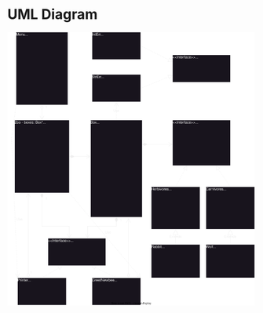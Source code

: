 # UML Diagram
![alt text](https://github.com/AveZorgen/UNNpractice_Zoo/blob/master/UnnZoo.drawio.svg)
